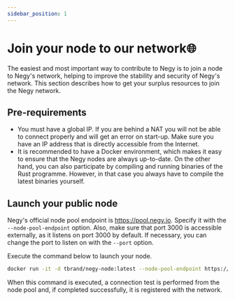 ```yaml
---
sidebar_position: 1
---
```


# Join your node to our network🌐

The easiest and most important way to contribute to Negy is to join a node to Negy's network, helping to improve the stability and security of Negy's network. This section describes how to get your surplus resources to join the Negy network.

## Pre-requirements

- You must have a global IP. If you are behind a NAT you will not be able to connect properly and will get an error on start-up. Make sure you have an IP address that is directly accessible from the Internet.
- It is recommended to have a Docker environment, which makes it easy to ensure that the Negy nodes are always up-to-date. On the other hand, you can also participate by compiling and running binaries of the Rust programme. However, in that case you always have to compile the latest binaries yourself.

## Launch your public node

Negy's official node pool endpoint is https://pool.negy.io. Specify it with the `--node-pool-endpoint` option. Also, make sure that port 3000 is accessible externally, as it listens on port 3000 by default. If necessary, you can change the port to listen on with the `--port` option.

Execute the command below to launch your node.

```bash
docker run -it -d tbrand/negy-node:latest --node-pool-endpoint https://pool.negy.io
```

When this command is executed, a connection test is performed from the node pool and, if completed successfully, it is registered with the network.
